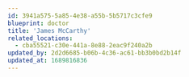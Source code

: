 ```yaml
---
id: 3941a575-5a85-4e38-a55b-5b5717c3cfe9
blueprint: doctor
title: 'James McCarthy'
related_locations:
  - cba55521-c30e-441a-8e88-2eac9f240a2b
updated_by: 2d2d6685-b06b-4c36-ac61-bb3b0bd2b14f
updated_at: 1689816836
---
```

